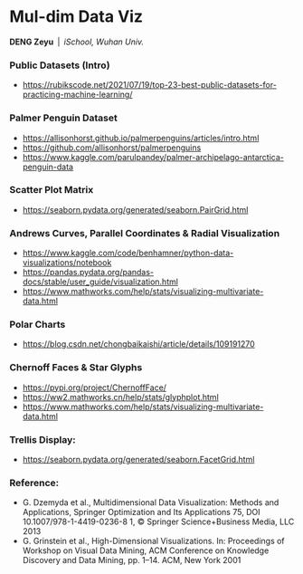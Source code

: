 # Mul-dim Data Viz
**DENG Zeyu**&ensp;|&ensp;*iSchool, Wuhan Univ.*

### Public Datasets (Intro)
- https://rubikscode.net/2021/07/19/top-23-best-public-datasets-for-practicing-machine-learning/

### Palmer Penguin Dataset
- https://allisonhorst.github.io/palmerpenguins/articles/intro.html
- https://github.com/allisonhorst/palmerpenguins
- https://www.kaggle.com/parulpandey/palmer-archipelago-antarctica-penguin-data

### Scatter Plot Matrix
- https://seaborn.pydata.org/generated/seaborn.PairGrid.html

### Andrews Curves, Parallel Coordinates & Radial Visualization
- https://www.kaggle.com/code/benhamner/python-data-visualizations/notebook
- https://pandas.pydata.org/pandas-docs/stable/user_guide/visualization.html
- https://www.mathworks.com/help/stats/visualizing-multivariate-data.html

### Polar Charts
- https://blog.csdn.net/chongbaikaishi/article/details/109191270

### Chernoff Faces & Star Glyphs
- https://pypi.org/project/ChernoffFace/
- https://ww2.mathworks.cn/help/stats/glyphplot.html
- https://www.mathworks.com/help/stats/visualizing-multivariate-data.html

### Trellis Display:
- https://seaborn.pydata.org/generated/seaborn.FacetGrid.html

### Reference:
- G. Dzemyda et al., Multidimensional Data Visualization: Methods and Applications, Springer Optimization and Its Applications 75, DOI 10.1007/978-1-4419-0236-8 1, © Springer Science+Business Media, LLC 2013
- G. Grinstein et al., High-Dimensional Visualizations. In: Proceedings of Workshop on Visual Data Mining, ACM Conference on Knowledge Discovery and Data Mining, pp. 1–14. ACM, New York 2001
